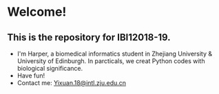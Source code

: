 # Welcome!
## This is the repository for IBI12018-19.

- I'm Harper, a biomedical informatics student in Zhejiang University & University of Edinburgh. In parcticals, we creat Python codes with biological significance.
- Have fun!
- Contact me: Yixuan.18@intl.zju.edu.cn

